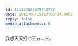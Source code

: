 ```yaml
---
id: 111137527879443778
date: 2011-06-15T13:00:34.000Z
reply: false
media_attachments: 0
---
```


我想天天打七王五二三。

